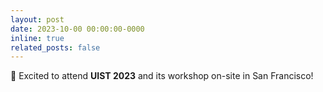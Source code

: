 ```yaml
---
layout: post
date: 2023-10-00 00:00:00-0000
inline: true
related_posts: false
---
```


🌉 Excited to attend **UIST 2023** and its workshop on-site in San Francisco!
